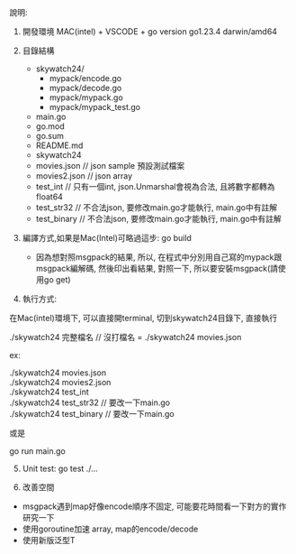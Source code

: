 說明: 

1. 開發環境 MAC(intel) + VSCODE + go version go1.23.4 darwin/amd64

2. 目錄結構

   - skywatch24/  
     - mypack/encode.go  
     - mypack/decode.go  
     - mypack/mypack.go
     - mypack/mypack_test.go  
   - main.go  
   - go.mod  
   - go.sum  
   - README.md  
   - skywatch24  
   - movies.json  // json sample 預設測試檔案  
   - movies2.json // json array  
   - test_int  // 只有一個int, json.Unmarshal會視為合法, 且將數字都轉為float64  
   - test_str32 // 不合法json, 要修改main.go才能執行, main.go中有註解  
   - test_binary // 不合法json, 要修改main.go才能執行, main.go中有註解  

3. 編譯方式,如果是Mac(Intel)可略過這步: go build 

    * 因為想對照msgpack的結果, 所以, 在程式中分別用自己寫的mypack跟msgpack編解碼, 然後印出看結果, 對照一下, 所以要安裝msgpack(請使用go get)
    
4. 執行方式: 

  在Mac(intel)環境下, 可以直接開terminal, 切到skywatch24目錄下, 直接執行 

  ./skywatch24 完整檔名 // 沒打檔名 = ./skywatch24 movies.json 

  ex:

  ./skywatch24 movies.json  
  ./skywatch24 movies2.json  
  ./skywatch24 test_int  
  ./skywatch24 test_str32  // 要改一下main.go  
  ./skywatch24 test_binary // 要改一下main.go  

  或是  

  go run main.go

5. Unit test: go test ./...

6. 改善空間
  * msgpack遇到map好像encode順序不固定, 可能要花時間看一下對方的實作研究一下  
  * 使用goroutine加速 array, map的encode/decode  
  * 使用新版泛型T  
  
